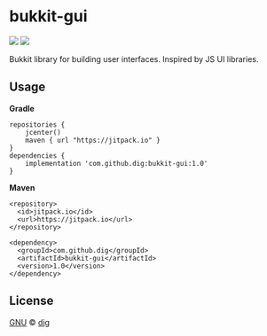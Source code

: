 # bukkit-gui

[![](https://jitpack.io/v/dig/bukkit-gui.svg)](https://jitpack.io/#dig/bukkit-gui)
[![](https://img.shields.io/github/license/dig/bukkit-gui.svg)](LICENSE)

Bukkit library for building user interfaces. Inspired by JS UI libraries.

## Usage
**Gradle**
```
repositories {
    jcenter()
    maven { url "https://jitpack.io" }
}
dependencies {
    implementation 'com.github.dig:bukkit-gui:1.0'
}
```

**Maven**
```
<repository>
  <id>jitpack.io</id>
  <url>https://jitpack.io</url>
</repository>
```
```
<dependency>
  <groupId>com.github.dig</groupId>
  <artifactId>bukkit-gui</artifactId>
  <version>1.0</version>
</dependency>
```

## License

[GNU](LICENSE) &copy; [dig](https://github.com/dig)

